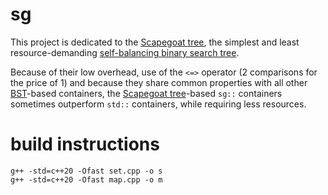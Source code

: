 # sg
This project is dedicated to the [Scapegoat tree](https://en.wikipedia.org/wiki/Scapegoat_tree), the simplest and least resource-demanding [self-balancing binary search tree](https://en.wikipedia.org/wiki/Self-balancing_binary_search_tree).

Because of their low overhead, use of the `<=>` operator (2 comparisons for the price of 1) and because they share common properties with all other [BST](https://en.wikipedia.org/wiki/Binary_search_tree)-based containers, the [Scapegoat tree](https://en.wikipedia.org/wiki/Scapegoat_tree)-based `sg::` containers  sometimes outperform `std::` containers, while requiring less resources.

# build instructions
    g++ -std=c++20 -Ofast set.cpp -o s
    g++ -std=c++20 -Ofast map.cpp -o m
